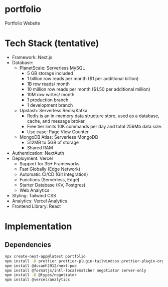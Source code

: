 # portfolio

Portfolio Website

# Tech Stack (tentative)

- Framework: Next.js
- Database:
  - PlanetScale: Serverless MySQL
    - 5 GB storage included
    - 1 billion row reads per month ($1 per additional billion)
    - 1B row reads/ month
    - 10 million row reads per month ($1.50 per additional million)
    - 10M row writes/ month
    - 1 production branch
    - 1 development branch
  - Upstash: Serverless Redis/Kafka
    - Redis is an in-memory data structure store, used as a database, cache, and message broker.
    - Free tier limits 10K commands per day and total 256Mb data size.
    - Use case: Page View Counter
  - MongoDB Atlas: Serverless MongoDB
    - 512MB to 5GB of storage
    - Shared RAM
- Authentication: NextAuth
- Deployment: Vercel
  - Support for 35+ Frameworks
  - Fast Globally (Edge Network)
  - Automatic CI/CD (Git Integration)
  - Functions (Serverless, Edge)
  - Starter Database (KV, Postgres)
  - Web Analytics
- Styling: Tailwind CSS
- Analytics: Vercel Analytics
- Frontend Library: React

# Implementation

## Dependencies

```bash
npx create-next-app@latest portfolio
npm install -D prettier prettier-plugin-tailwindcss prettier-plugin-organize-imports
npm install @ducanh2912/next-pwa
npm install @formatjs/intl-localematcher negotiator server-only
npm install -D @types/negotiator
npm install @vercel/analytics
```
